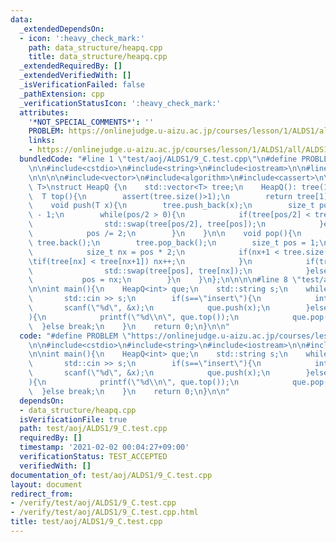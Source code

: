 ```yaml
---
data:
  _extendedDependsOn:
  - icon: ':heavy_check_mark:'
    path: data_structure/heapq.cpp
    title: data_structure/heapq.cpp
  _extendedRequiredBy: []
  _extendedVerifiedWith: []
  _isVerificationFailed: false
  _pathExtension: cpp
  _verificationStatusIcon: ':heavy_check_mark:'
  attributes:
    '*NOT_SPECIAL_COMMENTS*': ''
    PROBLEM: https://onlinejudge.u-aizu.ac.jp/courses/lesson/1/ALDS1/all/ALDS1_9_C
    links:
    - https://onlinejudge.u-aizu.ac.jp/courses/lesson/1/ALDS1/all/ALDS1_9_C
  bundledCode: "#line 1 \"test/aoj/ALDS1/9_C.test.cpp\"\n#define PROBLEM \"https://onlinejudge.u-aizu.ac.jp/courses/lesson/1/ALDS1/all/ALDS1_9_C\"\
    \n\n#include<cstdio>\n#include<string>\n#include<iostream>\n\n#line 1 \"data_structure/heapq.cpp\"\
    \n\n\n\n#include<vector>\n#include<algorithm>\n#include<cassert>\n\ntemplate<typename\
    \ T>\nstruct HeapQ {\n    std::vector<T> tree;\n    HeapQ(): tree(1) {}\n\n  \
    \  T top(){\n        assert(tree.size()>1);\n        return tree[1];\n    }\n\n\
    \    void push(T x){\n        tree.push_back(x);\n        size_t pos = tree.size()\
    \ - 1;\n        while(pos/2 > 0){\n            if(tree[pos/2] < tree[pos]){\n\
    \                std::swap(tree[pos/2], tree[pos]);\n            }else break;\n\
    \            pos /= 2;\n        }\n    }\n\n    void pop(){\n        tree[1] =\
    \ tree.back();\n        tree.pop_back();\n        size_t pos = 1;\n        while(pos*2<tree.size()){\n\
    \            size_t nx = pos * 2;\n            if(nx+1 < tree.size()){\n\t\t\t\
    \tif(tree[nx] < tree[nx+1]) nx++;\n            }\n            if(tree[pos] < tree[nx]){\n\
    \                std::swap(tree[pos], tree[nx]);\n            }else break;\n \
    \           pos = nx;\n        }\n    }\n};\n\n\n\n#line 8 \"test/aoj/ALDS1/9_C.test.cpp\"\
    \n\nint main(){\n    HeapQ<int> que;\n    std::string s;\n    while(true){\n \
    \       std::cin >> s;\n        if(s==\"insert\"){\n            int x;\n     \
    \       scanf(\"%d\", &x);\n            que.push(x);\n        }else if(s==\"extract\"\
    ){\n            printf(\"%d\\n\", que.top());\n            que.pop();\n      \
    \  }else break;\n    }\n    return 0;\n}\n\n"
  code: "#define PROBLEM \"https://onlinejudge.u-aizu.ac.jp/courses/lesson/1/ALDS1/all/ALDS1_9_C\"\
    \n\n#include<cstdio>\n#include<string>\n#include<iostream>\n\n#include\"../../../data_structure/heapq.cpp\"\
    \n\nint main(){\n    HeapQ<int> que;\n    std::string s;\n    while(true){\n \
    \       std::cin >> s;\n        if(s==\"insert\"){\n            int x;\n     \
    \       scanf(\"%d\", &x);\n            que.push(x);\n        }else if(s==\"extract\"\
    ){\n            printf(\"%d\\n\", que.top());\n            que.pop();\n      \
    \  }else break;\n    }\n    return 0;\n}\n\n"
  dependsOn:
  - data_structure/heapq.cpp
  isVerificationFile: true
  path: test/aoj/ALDS1/9_C.test.cpp
  requiredBy: []
  timestamp: '2021-02-02 00:04:27+09:00'
  verificationStatus: TEST_ACCEPTED
  verifiedWith: []
documentation_of: test/aoj/ALDS1/9_C.test.cpp
layout: document
redirect_from:
- /verify/test/aoj/ALDS1/9_C.test.cpp
- /verify/test/aoj/ALDS1/9_C.test.cpp.html
title: test/aoj/ALDS1/9_C.test.cpp
---
```

